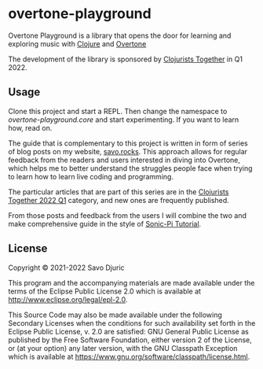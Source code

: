 # overtone-playground

Overtone Playground is a library that opens the door for learning and exploring music with [Clojure](https://clojure.org/) and [Overtone](https://github.com/overtone/overtone)

The development of the library is sponsored by [Clojurists Together](https://www.clojuriststogether.org/) in Q1 2022.

## Usage

Clone this project and start a REPL. Then change the namespace to *overtone-playground.core* and start experimenting. If you want to learn how, read on.

The guide that is complementary to this project is written in form of series of blog posts on my website, [savo.rocks](https://savo.rocks).
This approach allows for regular feedback from the readers and users interested in diving into Overtone, which helps me to better understand
the struggles people face when trying to learn how to learn live coding and programming.

The particular articles that are part of this series are in the [Clojurists Together 2022 Q1](https://savo.rocks/categories/clojurists-together-2022-q1/) category, and new ones are frequently published.

From those posts and feedback from the users I will combine the two and make comprehensive guide in the style of [Sonic-Pi Tutorial](https://sonic-pi.net/tutorial.html).

## License

Copyright © 2021-2022 Savo Djuric

This program and the accompanying materials are made available under the
terms of the Eclipse Public License 2.0 which is available at
http://www.eclipse.org/legal/epl-2.0.

This Source Code may also be made available under the following Secondary
Licenses when the conditions for such availability set forth in the Eclipse
Public License, v. 2.0 are satisfied: GNU General Public License as published by
the Free Software Foundation, either version 2 of the License, or (at your
option) any later version, with the GNU Classpath Exception which is available
at https://www.gnu.org/software/classpath/license.html.
